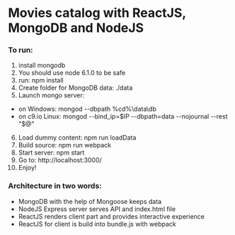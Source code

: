 # Movies catalog with ReactJS, MongoDB and NodeJS

### To run:
1. install mongodb
2. You should use node 6.1.0 to be safe
3. run: npm install
4. Create folder for MongoDB data: ./data
5. Launch mongo server: 
  - on Windows: mongod --dbpath %cd%\data\db
  - on c9.io Linux: mongod --bind_ip=$IP --dbpath=data --nojournal --rest "$@"
6. Load dummy content: npm run loadData
7. Build source: npm run webpack
8. Start server: npm start
9. Go to: http://localhost:3000/
10. Enjoy!

### Architecture in two words: 
- MongoDB with the help of Mongoose keeps data
- NodeJS Express server serves API and index.html file
- ReactJS renders client part and provides interactive experience
- ReactJS for client is build into bundle.js with webpack 
